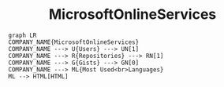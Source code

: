 <h1 align="center">MicrosoftOnlineServices</h1>

```mermaid
graph LR
COMPANY_NAME{MicrosoftOnlineServices}
COMPANY_NAME ---> U{Users} ---> UN[1]
COMPANY_NAME ---> R{Repositories} ---> RN[1]
COMPANY_NAME ---> G{Gists} ---> GN[0]
COMPANY_NAME ---> ML{Most Used<br>Languages}
ML --> HTML[HTML]
```
